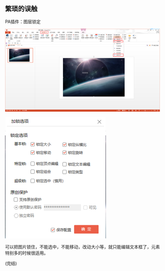 ## 繁琐的误触

PA插件：图层锁定

![image-20201229233846361](https://raw.githubusercontent.com/huxiaoning/img/master/20201229233847.png)

![image-20201229233918044](https://raw.githubusercontent.com/huxiaoning/img/master/20201229233919.png)

可以把图片锁住，不能选中，不能移动，改动大小等，就只能编辑文本框了，元素特别多的时候很适用。

(完结)